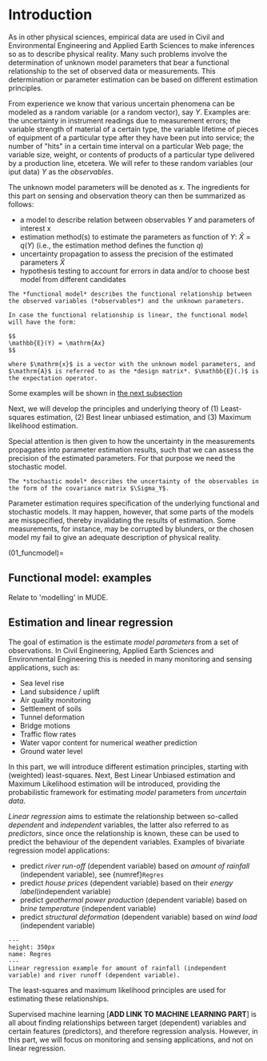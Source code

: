# Introduction

As in other physical sciences, empirical data are used in Civil and Environmental Engineering and Applied Earth Sciences to make inferences so as to describe physical reality. Many such problems involve the determination of unknown model parameters that bear a functional relationship to the set of observed data or measurements. This determination or parameter estimation can be based on different estimation principles. 

From experience we know that various uncertain phenomena can be modeled as a random variable (or a random vector), say $Y$. Examples are: the uncertainty in instrument readings due to measurement errors; the variable strength of material of a certain type,  the variable lifetime of pieces of equipment of a particular type after they have been put into service; the number of "hits" in a certain time interval on a particular Web page; the variable size, weight, or contents of products of a particular type delivered by a production line, etcetera. We will refer to these random variables (our iput data) $Y$ as the *observables*.

The unknown model parameters will be denoted as $\mathrm{x}$. The ingredients for this part on sensing and observation theory can then be summarized as follows:
* a model to describe relation between observables $Y$ and parameters of interest $\mathrm{x}$
* estimation method(s) to estimate the parameters as function of $Y$: $\hat{X}=q(Y)$ (i.e., the estimation method defines the function $q$)
* uncertainty propagation to assess the precision of the estimated parameters $\hat{X}$
* hypothesis testing to account for errors in data and/or to choose best model from different candidates

```{admonition} Definition
The *functional model* describes the functional relationship between the observed variables (*observables*) and the unknown parameters. 

In case the functional relationship is linear, the functional model will have the form:

$$
\mathbb{E}(Y) = \mathrm{Ax}
$$

where $\mathrm{x}$ is a vector with the unknown model parameters, and $\mathrm{A}$ is referred to as the *design matrix*. $\mathbb{E}(.)$ is the expectation operator.
```

Some examples will be shown in [the next subsection](01_funcmodel)

Next, we will develop the principles and underlying theory of (1) Least-squares estimation, (2) Best linear unbiased estimation, and (3) Maximum likelihood estimation. 

Special attention is then given to how the uncertainty in the measurements propagates into parameter estimation results, such that we can assess the precision of the estimated parameters. For that purpose we need the stochastic model.

```{admonition} Definition
The *stochastic model* describes the uncertainty of the observables in the form of the covariance matrix $\Sigma_Y$.
```

Parameter estimation requires specification of the underlying functional and stochastic models. It may happen, however, that some parts of the models are misspecified, thereby invalidating the results of estimation. Some measurements, for instance, may be corrupted by blunders, or the chosen model my fail to give an adequate description of physical reality. 

(01_funcmodel)=
## Functional model: examples
Relate to 'modelling' in MUDE.


## Estimation and linear regression

The goal of estimation is the estimate *model parameters* from a set of observations. In Civil Engineering, Applied Earth Sciences and Environmental Engineering this is needed in many monitoring and sensing applications, such as:
* Sea level rise
* Land subsidence / uplift
* Air quality monitoring
* Settlement of soils 
* Tunnel deformation
* Bridge motions
* Traffic flow rates
* Water vapor content for numerical weather prediction
* Ground water level

In this part, we will introduce different estimation principles, starting with (weighted) least-squares. Next, Best Linear Unbiased estimation and Maximum Likelihood estimation will be introduced, providing the probabilistic framework  for estimating *model* parameters from *uncertain data*.

*Linear regression* aims to estimate the relationship between so-called *dependent* and *independent* variables, the latter also referred to as *predictors*, since once the relationship is known, these can be used to predict the behaviour of the dependent variables. Examples of bivariate regression model applications:
* predict *river run-off* (dependent variable) based on *amount of rainfall* (independent variable), see {numref}`Regres`
* predict *house prices* (dependent variable) based on their *energy label*(independent variable)
* predict *geothermal power production* (dependent variable) based on *brine temperature* (independent variable)
* predict *structural deformation* (dependent variable) based on *wind load* (independent variable)


```{figure} ../figures/ObservationTheory/01_Regression.png
---
height: 350px
name: Regres
---
Linear regression example for amount of rainfall (independent variable) and river runoff (dependent variable).
```

The least-squares and maximum likelihood principles are used for estimating these relationships.

Supervised machine learning [**ADD LINK TO MACHINE LEARNING PART**] is all about finding relationships between target (dependent) variables and certain features (predictors), and therefore regression analysis. However, in this part, we will focus on monitoring and sensing applications, and not on linear regression.
